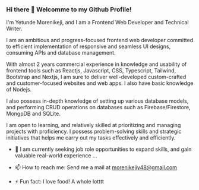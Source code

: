 ### Hi there 👋 Welcomme to my Github Profile!

I'm Yetunde Morenikeji, and I am a Frontend Web Developer and Technical Writer. 

I am an ambitious and progress-focused frontend web developer committed to efficient implementation of responsive and seamless UI designs, consuming APIs and database management. 

With almost 2 years commercial experience in knowledge and usability of frontend tools such as Reactjs, Javascript, CSS, Typescript, Tailwind, Bootstrap and Nextjs, I am sure to deliver well-developed custom-crafted and customer-focused websites and web apps. I also have basic knowledge of Nodejs.

I also possess in-depth knowledge of setting up various database models, and performing CRUD operations on databases such as Firebase/Firestore, MongpDB and SQLite.



I am open to learning, and relatively skilled at prioritizing and managing projects with proficiency.  I possess problem-solving skills and strategic initiatives that helps me carry out my tasks effectively and efficiently. 



- 👯 I am currently seeking job role opportunities to expand skills, and gain valuable real-world experience ...


- 📫 How to reach me: Send me a mail at morenikejiy48@gmail.com

- ⚡ Fun fact: I love food! A whole lotttt

